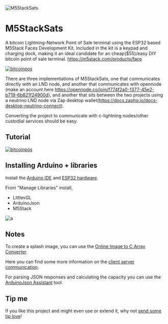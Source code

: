 ![M5StackSats](https://i.imgur.com/zGZpYhn.png)

# M5StackSats

A bitcoin Lightning-Network Point of Sale terminal using the ESP32 based M5Stack Faces Development Kit. Included in the kit is a keypad and charging dock, making it an ideal candidate for an cheap($55)/easy DIY bitcoin point of sale terminal.
https://m5stack.com/products/face

[![bitcoinpos](https://i.imgur.com/sHp1AXw.png)](https://www.youtube.com/watch?v=KPI54s1xXsc)

There are three implementations of M5StackSats, one that communicates directly with an LND node, and another that communicates with opennode (make an account here https://opennode.co/join/f774f2a0-1377-45e2-b719-6b821f24900d), and another that sits between the two projects using a neutrino LND node via Zap desktop wallet(https://docs.zaphq.io/docs-desktop-neutrino-connect).

Converting the project to communicate with c-lightning nodes/other custodial services should be easy.

## Tutorial

[![bitcoinpos](https://i.imgur.com/uwLAbot.png)](https://www.youtube.com/watch?v=o4jqUbmypRQ)

## Installing Arduino + libraries

Install the
[Arduino IDE](https://www.arduino.cc/en/Main/Software) and
[ESP32 hardware](https://github.com/espressif/arduino-esp32#installation-instructions).

From "Manage Libraries" install,

- LittlevGL
- ArduinoJson
- M5Stack

![a](https://i.imgur.com/mCfnhZN.png)

## Notes

To create a splash image, you can use the
[Online Image to C Array Converter](https://littlevgl.com/image-to-c-array).

Here you can find some more information on the
[client server communication](https://arduino-esp8266.readthedocs.io/en/latest/esp8266wifi/client-examples.html).

For parsing JSON responses and calculating the capacity you can use the
[ArduinoJson Assistant](https://arduinojson.org/v6/assistant/) tool.

## Tip me

If you like this project and might even use or extend it, why not
[send some tip love](https://paywall.link/to/f4e4e)!
